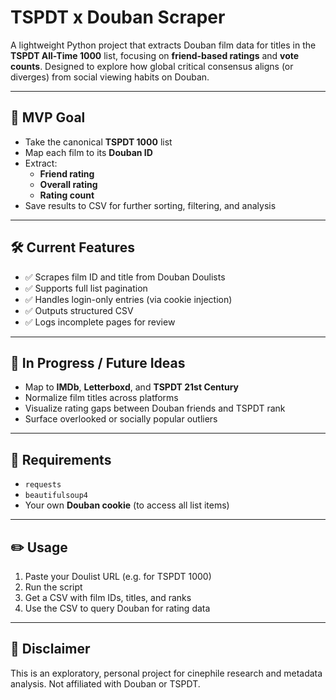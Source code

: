 # TSPDT x Douban Scraper

A lightweight Python project that extracts Douban film data for titles in the **TSPDT All-Time 1000** list, focusing on **friend-based ratings** and **vote counts**. Designed to explore how global critical consensus aligns (or diverges) from social viewing habits on Douban.

---

## 🎯 MVP Goal

- Take the canonical **TSPDT 1000** list
- Map each film to its **Douban ID**
- Extract:
  - **Friend rating**
  - **Overall rating**
  - **Rating count**
- Save results to CSV for further sorting, filtering, and analysis

---

## 🛠️ Current Features

- ✅ Scrapes film ID and title from Douban Doulists
- ✅ Supports full list pagination
- ✅ Handles login-only entries (via cookie injection)
- ✅ Outputs structured CSV
- ✅ Logs incomplete pages for review

---

## 🚧 In Progress / Future Ideas

- Map to **IMDb**, **Letterboxd**, and **TSPDT 21st Century**
- Normalize film titles across platforms
- Visualize rating gaps between Douban friends and TSPDT rank
- Surface overlooked or socially popular outliers

---

## 🧰 Requirements

- `requests`
- `beautifulsoup4`
- Your own **Douban cookie** (to access all list items)

---

## ✏️ Usage

1. Paste your Doulist URL (e.g. for TSPDT 1000)
2. Run the script
3. Get a CSV with film IDs, titles, and ranks
4. Use the CSV to query Douban for rating data

---

## 📎 Disclaimer

This is an exploratory, personal project for cinephile research and metadata analysis. Not affiliated with Douban or TSPDT.
